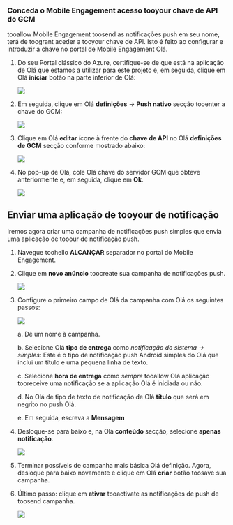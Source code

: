 ### <a name="grant-mobile-engagement-access-tooyour-gcm-api-key"></a>Conceda o Mobile Engagement acesso tooyour chave de API do GCM
tooallow Mobile Engagement toosend as notificações push em seu nome, terá de toogrant aceder a tooyour chave de API. Isto é feito ao configurar e introduzir a chave no portal de Mobile Engagement Olá.

1. Do seu Portal clássico do Azure, certifique-se de que está na aplicação de Olá que estamos a utilizar para este projeto e, em seguida, clique em Olá **iniciar** botão na parte inferior de Olá:
   
    ![](./media/mobile-engagement-android-send-push/engage-button.png)
2. Em seguida, clique em Olá **definições** -> **Push nativo** secção tooenter a chave do GCM:
   
    ![](./media/mobile-engagement-android-send-push/engagement-portal.png)
3. Clique em Olá **editar** ícone à frente do **chave de API** no Olá **definições de GCM** secção conforme mostrado abaixo:
   
    ![](./media/mobile-engagement-android-send-push/native-push-settings.png)
4. No pop-up de Olá, cole Olá chave do servidor GCM que obteve anteriormente e, em seguida, clique em **Ok**.
   
    ![](./media/mobile-engagement-android-send-push/api-key.png)

## <a id="send"></a>Enviar uma aplicação de tooyour de notificação
Iremos agora criar uma campanha de notificações push simples que envia uma aplicação de tooour de notificação push.

1. Navegue toohello **ALCANÇAR** separador no portal do Mobile Engagement.
2. Clique em **novo anúncio** toocreate sua campanha de notificações push.
   
    ![](./media/mobile-engagement-android-send-push/new-announcement.png)
3. Configure o primeiro campo de Olá da campanha com Olá os seguintes passos:
   
    ![](./media/mobile-engagement-android-send-push/campaign-first-params.png)
   
    a. Dê um nome à campanha.
   
    b. Selecione Olá **tipo de entrega** como *notificação do sistema -> simples*: Este é o tipo de notificação push Android simples do Olá que inclui um título e uma pequena linha de texto.
   
    c. Selecione **hora de entrega** como *sempre* tooallow Olá aplicação tooreceive uma notificação se a aplicação Olá é iniciada ou não.
   
    d. No Olá de tipo de texto de notificação de Olá **título** que será em negrito no push Olá.
   
    e. Em seguida, escreva a **Mensagem**
4. Desloque-se para baixo e, na Olá **conteúdo** secção, selecione **apenas notificação**.
   
    ![](./media/mobile-engagement-android-send-push/campaign-content.png)
5. Terminar possíveis de campanha mais básica Olá definição. Agora, desloque para baixo novamente e clique em Olá **criar** botão toosave sua campanha.
6. Último passo: clique em **ativar** tooactivate as notificações de push de toosend campanha.
   
    ![](./media/mobile-engagement-android-send-push/campaign-activate.png)

